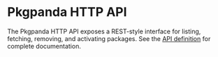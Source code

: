 # Pkgpanda HTTP API

The Pkgpanda HTTP API exposes a REST-style interface for listing, fetching, removing, and activating packages. See the [API definition](http-swagger.yaml) for complete documentation.
